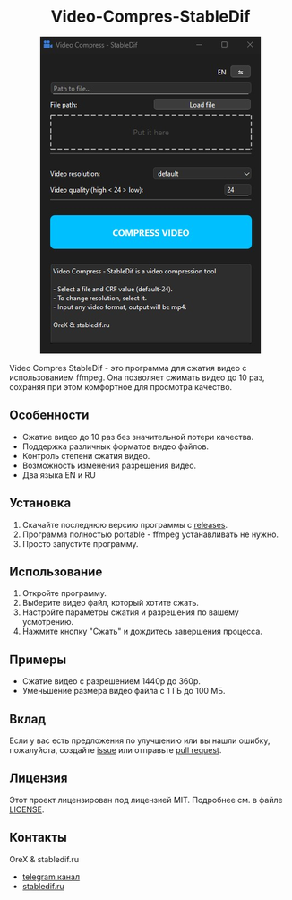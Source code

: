 <h1 align="center">Video-Compres-StableDif</h1>

<p align="center">
  <img src="https://raw.githubusercontent.com/orex2121/Video-Compres-StableDif/main/img/Video%20Compres%20StableDif4.jpg" alt="Video Compres StableDif" />
</p>

Video Compres StableDif - это программа для сжатия видео с использованием ffmpeg. Она позволяет сжимать видео до 10 раз, сохраняя при этом комфортное для просмотра качество.

## Особенности

- Сжатие видео до 10 раз без значительной потери качества.
- Поддержка различных форматов видео файлов.
- Контроль степени сжатия видео.
- Возможность изменения разрешения видео.
- Два языка EN и RU

## Установка

1. Скачайте последнюю версию программы с [releases](https://github.com/orex2121/Video-Compres-StableDif/releases).
2. Программа полностью portable - ffmpeg устанавливать не нужно.
3. Просто запустите программу.

## Использование

1. Откройте программу.
2. Выберите видео файл, который хотите сжать.
3. Настройте параметры сжатия и разрешения по вашему усмотрению.
4. Нажмите кнопку "Сжать" и дождитесь завершения процесса.

## Примеры

- Сжатие видео с разрешением 1440p до 360p.
- Уменьшение размера видео файла с 1 ГБ до 100 МБ.

## Вклад

Если у вас есть предложения по улучшению или вы нашли ошибку, пожалуйста, создайте [issue](https://github.com/orex2121/Video-Compres-StableDif/issues) или отправьте [pull request](https://github.com/orex2121/Video-Compres-StableDif/pulls).

## Лицензия

Этот проект лицензирован под лицензией MIT. Подробнее см. в файле [LICENSE](LICENSE).

## Контакты

OreX & stabledif.ru
- [telegram канал](https://t.me/stabledif_lesson/337)
- [stabledif.ru](https://stabledif.ru/)
